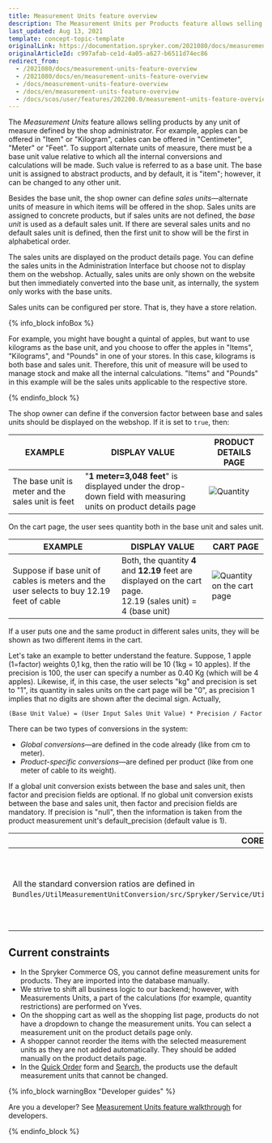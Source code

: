 ```yaml
---
title: Measurement Units feature overview
description: The Measurement Units per Products feature allows selling products by any unit of measure defined by a shop administrator.
last_updated: Aug 13, 2021
template: concept-topic-template
originalLink: https://documentation.spryker.com/2021080/docs/measurement-units-feature-overview
originalArticleId: c997afab-ce1d-4a05-a627-b6511d74ec86
redirect_from:
  - /2021080/docs/measurement-units-feature-overview
  - /2021080/docs/en/measurement-units-feature-overview
  - /docs/measurement-units-feature-overview
  - /docs/en/measurement-units-feature-overview
  - /docs/scos/user/features/202200.0/measurement-units-feature-overview.html
---
```


The *Measurement Units* feature allows selling products by any unit of measure defined by the shop administrator. For example, apples can be offered in "Item" or "Kilogram", cables can be offered in "Centimeter", "Meter" or "Feet". To support alternate units of measure, there must be a base unit value relative to which all the internal conversions and calculations will be made. Such value is referred to as a base unit. The base unit is assigned to abstract products, and by default, it is "item"; however, it can be changed to any other unit.

Besides the base unit, the shop owner can define *sales units*—alternate units of measure in which items will be offered in the shop. Sales units are assigned to concrete products, but if sales units are not defined, the *base unit* is used as a default sales unit. If there are several sales units and no default sales unit is defined, then the first unit to show will be the first in alphabetical order.

The sales units are displayed on the product details page. You can define the sales units in the Administration Interface but choose not to display them on the webshop. Actually, sales units are only shown on the website but then immediately converted into the base unit, as internally, the system only works with the base units.

Sales units can be configured per store. That is, they have a store relation.

{% info_block infoBox %}

For example, you might have bought a quintal of apples, but want to use kilograms as the base unit, and you choose to offer the apples in "Items", "Kilograms", and "Pounds" in one of your stores. In this case, kilograms is both base and sales unit. Therefore, this unit of measure will be used to manage stock and make all the internal calculations. "Items" and "Pounds" in this example will be the sales units applicable to the respective store.

{% endinfo_block %}

The shop owner can define if the conversion factor between base and sales units should be displayed on the webshop. If it is set to `true`, then:

| EXAMPLE | DISPLAY VALUE | PRODUCT DETAILS PAGE |
| --- | --- | --- |
| The base unit is meter and the sales unit is feet | "**1 meter=3,048 feet**" is displayed under the drop-down field with measuring units on product details page | ![Quantity](https://spryker.s3.eu-central-1.amazonaws.com/docs/Features/Packaging+%26+Measurement+Units/Measurement+Units/Measurement+Units+Feature+Overview/quantity.png)|

On the cart page, the user sees quantity both in the base unit and sales unit.

| EXAMPLE | DISPLAY VALUE | CART PAGE |
| --- | --- | --- |
| Suppose if base unit of cables is meters and the user selects to buy 12.19 feet of cable | Both, the quantity **4** and **12.19** feet are displayed on the cart page.<br>12.19 (sales unit) = 4 (base unit) |![Quantity on the cart page](https://spryker.s3.eu-central-1.amazonaws.com/docs/Features/Packaging+%26+Measurement+Units/Measurement+Units/Measurement+Units+Feature+Overview/quantity_cart.png)|

If a user puts one and the same product in different sales units, they will be shown as two different items in the cart.

Let's take an example to better understand the feature. Suppose, 1 apple (1=factor) weights 0,1 kg, then the ratio will be 10 (1kg = 10 apples). If the precision is 100, the user can specify a number as 0.40 Kg (which will be 4 apples). Likewise, if, in this case, the user selects "kg" and precision is set to "1", its quantity in sales units on the cart page will be "0", as precision 1 implies that no digits are shown after the decimal sign. Actually,

`(Base Unit Value) = (User Input Sales Unit Value) * Precision / Factor`

There can be two types of conversions in the system:

* *Global conversions*—are defined in the code already (like from cm to meter).
* *Product-specific conversions*—are defined per product (like from one meter of cable to its weight).

If a global unit conversion exists between the base and sales unit, then factor and precision fields are optional. If no global unit conversion exists between the base and sales unit, then factor and precision fields are mandatory. If precision is "null", then the information is taken from the product measurement unit's default_precision (default value is 1).

| CORE LEVEL| PROJECT LEVEL |
| --- | --- |
| All the standard conversion ratios are defined in `Bundles/UtilMeasurementUnitConversion/src/Spryker/Service/UtilMeasurementUnitConversion/Model/MeasurementUnitConverter.php`. | Conversion, precision, as well as is_displayed and is_default parameters can be defined in `spy_product_measrument_sales_unit table`. <br> Name of the measurement unit and some other data are stored to the `sales_order_item`.<br> |

## Current constraints

- In the Spryker Commerce OS, you cannot define measurement units for products. They are imported into the database manually.
- We strive to shift all business logic to our backend; however, with Measurements Units, a part of the calculations (for example, quantity restrictions) are performed on Yves.
- On the shopping cart as well as the shopping list page, products do not have a dropdown to change the measurement units. You can select a measurement unit on the product details page only.
- A shopper cannot reorder the items with the selected measurement units as they are not added automatically. They should be added manually on the product details page.
- In the [Quick Order](/docs/scos/user/features/{{page.version}}/quick-add-to-cart-feature-overview.html) form and [Search](/docs/scos/user/features/{{page.version}}/search-feature-overview/search-feature-overview.html), the products use the default measurement units that cannot be changed.

{% info_block warningBox "Developer guides" %}

Are you a developer? See [Measurement Units feature walkthrough](/docs/scos/dev/feature-walkthroughs/{{page.version}}/measurement-units-feature-walkthrough.html) for developers.

{% endinfo_block %}
